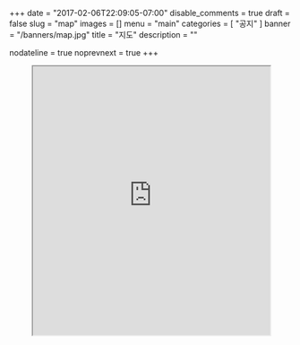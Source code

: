 +++
date = "2017-02-06T22:09:05-07:00"
disable_comments = true
draft = false
slug = "map"
images = []
menu = "main"
categories = [ "공지" ]
banner = "/banners/map.jpg"
title = "지도"
description = ""

nodateline = true
noprevnext = true
+++

<figure>
<iframe src="https://www.google.com/maps/d/embed?mid=1EEhF7G9PopioU2z_kgoilpSAtN0" 
width="100%" height="480"></iframe>
</figure>

